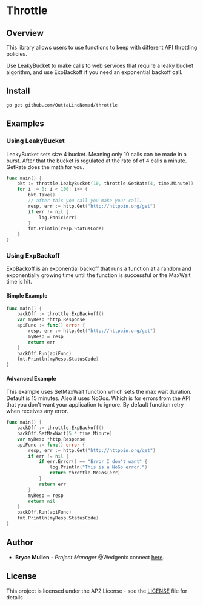 # Throttle 

## Overview

This library allows users to use functions to keep with different API throttling policies.

Use LeakyBucket to make calls to web services that require a leaky bucket algorithm, and use ExpBackoff if you need an exponential backoff call.

## Install

```
go get github.com/OuttaLineNomad/throttle 
```

## Examples
### Using LeakyBucket
LeakyBucket sets size 4 bucket. Meaning only 10 calls can be made in a burst. After that the bucket is regulated at the rate of of 4 calls a minute. GetRate does the math for you.
```go
func main() {
	bkt := throttle.LeakyBucket(10, throttle.GetRate(4, time.Minute))
	for i := 0; i < 100; i++ {
		bkt.Take()
		// after this you call you make your call.
		resp, err := http.Get("http://httpbin.org/get")
		if err != nil {
			log.Panic(err)
		}
		fmt.Println(resp.StatusCode)
	}
}
```
### Using ExpBackoff
ExpBackoff is an exponential backoff that runs a function at a random and exponentially growing time until the function is successful or the MaxWait time is hit.

#### Simple Example
```go
func main() {
	backOff := throttle.ExpBackoff()
	var myResp *http.Response
	apiFunc := func() error {
		resp, err := http.Get("http://httpbin.org/get")
		myResp = resp
		return err
	}
	backOff.Run(apiFunc)
	fmt.Println(myResp.StatusCode)
}
```

#### Advanced Example

This example uses SetMaxWait function which sets the max wait duration. Default is 15 minutes. Also it uses NoGos. Which is for errors from the API that you don't want your application to ignore. By default function retry when receives any error.
```go
func main() {
    backOff := throttle.ExpBackoff()
    backOff.SetMaxWait(5 * time.Minute)
	var myResp *http.Response
	apiFunc := func() error {
		resp, err := http.Get("http://httpbin.org/get")
		if err != nil {
			if err.Error() == "Error I don't want" {
				log.Println("This is a NoGo error.")
				return throttle.NoGos(err)
			}
			return err
		}
		myResp = resp
		return nil
	}
	backOff.Run(apiFunc)
	fmt.Println(myResp.StatusCode)
}

```

## Author

* **Bryce Mullen** - *Project Manager*  @Wedgenix connect [here](https://www.linkedin.com/in/bryce-mullen).

## License

This project is licensed under the AP2 License - see the [LICENSE](LICENSE) file for details
